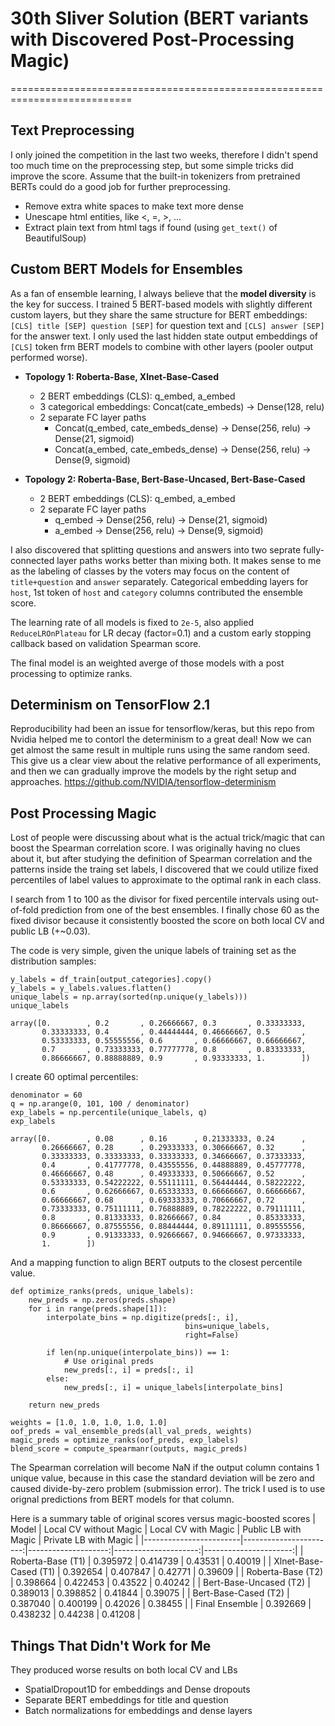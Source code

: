 # 30th Sliver Solution (BERT variants with Discovered Post-Processing Magic)
===========================================================================

## Text Preprocessing

I only joined the competition in the last two weeks, therefore I didn't spend too much time on the preprocessing step, but some simple tricks did improve the score. Assume that the built-in tokenizers from pretrained BERTs could do a good job for further preprocessing.

 - Remove extra white spaces to make text more dense
 - Unescape html entities, like &lt;, &equals;, &gt;, ...
 - Extract plain text from html tags if found (using `get_text()` of BeautifulSoup)

## Custom BERT Models for Ensembles

As a fan of ensemble learning, I always believe that the **model diversity** is the key for success. I trained 5 BERT-based models with slightly different custom layers, but they share the same structure for BERT embeddings: `[CLS] title [SEP] question [SEP]` for question text and `[CLS] answer [SEP]` for the answer text. I only used the last hidden state output embeddings of `[CLS]` token frm BERT models to combine with other layers (pooler output performed worse).

 - **Topology 1: Roberta-Base, Xlnet-Base-Cased**

   - 2 BERT embeddings (CLS): q_embed, a_embed
   - 3 categorical embeddings: Concat(cate_embeds) -> Dense(128, relu)
   - 2 separate FC layer paths
      - Concat(q_embed, cate_embeds_dense) -> Dense(256, relu) -> Dense(21, sigmoid)
      - Concat(a_embed, cate_embeds_dense) -> Dense(256, relu) -> Dense(9, sigmoid)

 - **Topology 2: Roberta-Base, Bert-Base-Uncased, Bert-Base-Cased**

   - 2 BERT embeddings (CLS): q_embed, a_embed
   - 2 separate FC layer paths
      - q_embed -> Dense(256, relu) -> Dense(21, sigmoid)
      - a_embed -> Dense(256, relu) -> Dense(9, sigmoid)

I also discovered that splitting questions and answers into two seprate fully-connected layer paths works better than mixing both. It makes sense to me as the labeling of classes by the voters may focus on the content of `title+question` and `answer` separately. Categorical embedding layers for `host`, 1st token of `host` and `category` columns contributed the ensemble score.

The learning rate of all models is fixed to `2e-5`, also applied `ReduceLROnPlateau` for LR decay (factor=0.1) and a custom early stopping callback based on validation Spearman score.

The final model is an weighted averge of those models with a post processing to optimize ranks.


## Determinism on TensorFlow 2.1

Reproducibility had been an issue for tensorflow/keras, but this repo from Nvidia helped me to contorl the determinism to a great deal! Now we can get almost the same result in multiple runs using the same random seed.
This give us a clear view about the relative performance of all experiments, and then we can gradually improve the models by the right setup and approaches.
https://github.com/NVIDIA/tensorflow-determinism

## Post Processing Magic

Lost of people were discussing about what is the actual trick/magic that can boost the Spearman correlation score. I was originally having no clues about it, but after studying the definition of Spearman correlation and the patterns inside the traing set labels, I discovered that we could utilize fixed percentiles of label values to approximate to the optimal rank in each class.

I search from 1 to 100 as the divisor for fixed percentile intervals using out-of-fold prediction from one of the best ensembles. I finally chose 60 as the fixed divisor because it consistently boosted the score on both local CV and public LB (+~0.03).

The code is very simple, given the unique labels of training set as the distribution samples:
```
y_labels = df_train[output_categories].copy()
y_labels = y_labels.values.flatten()
unique_labels = np.array(sorted(np.unique(y_labels)))
unique_labels

array([0.        , 0.2       , 0.26666667, 0.3       , 0.33333333,
       0.33333333, 0.4       , 0.44444444, 0.46666667, 0.5       ,
       0.53333333, 0.55555556, 0.6       , 0.66666667, 0.66666667,
       0.7       , 0.73333333, 0.77777778, 0.8       , 0.83333333,
       0.86666667, 0.88888889, 0.9       , 0.93333333, 1.        ])
```

I create 60 optimal percentiles:
```
denominator = 60
q = np.arange(0, 101, 100 / denominator)
exp_labels = np.percentile(unique_labels, q)
exp_labels

array([0.        , 0.08      , 0.16      , 0.21333333, 0.24      ,
       0.26666667, 0.28      , 0.29333333, 0.30666667, 0.32      ,
       0.33333333, 0.33333333, 0.33333333, 0.34666667, 0.37333333,
       0.4       , 0.41777778, 0.43555556, 0.44888889, 0.45777778,
       0.46666667, 0.48      , 0.49333333, 0.50666667, 0.52      ,
       0.53333333, 0.54222222, 0.55111111, 0.56444444, 0.58222222,
       0.6       , 0.62666667, 0.65333333, 0.66666667, 0.66666667,
       0.66666667, 0.68      , 0.69333333, 0.70666667, 0.72      ,
       0.73333333, 0.75111111, 0.76888889, 0.78222222, 0.79111111,
       0.8       , 0.81333333, 0.82666667, 0.84      , 0.85333333,
       0.86666667, 0.87555556, 0.88444444, 0.89111111, 0.89555556,
       0.9       , 0.91333333, 0.92666667, 0.94666667, 0.97333333,
       1.        ])
```

And a mapping function to align BERT outputs to the closest percentile value.
```
def optimize_ranks(preds, unique_labels):
    new_preds = np.zeros(preds.shape)
    for i in range(preds.shape[1]):
        interpolate_bins = np.digitize(preds[:, i],
                                       bins=unique_labels,
                                       right=False)
        
        if len(np.unique(interpolate_bins)) == 1:
            # Use original preds
            new_preds[:, i] = preds[:, i]
        else:
            new_preds[:, i] = unique_labels[interpolate_bins]

    return new_preds

weights = [1.0, 1.0, 1.0, 1.0, 1.0]
oof_preds = val_ensemble_preds(all_val_preds, weights)
magic_preds = optimize_ranks(oof_preds, exp_labels)
blend_score = compute_spearmanr(outputs, magic_preds)
```

The Spearman correlation will become NaN if the output column contains 1 unique value, because in this case the standard deviation will be zero and caused divide-by-zero problem (submission error). The trick I used is to use orignal predictions from BERT models for that column.

Here is a summary table of original scores versus magic-boosted scores
| Model                  | Local CV without Magic | Local CV with Magic | Public LB with Magic | Private LB with Magic |
|------------------------|-----------------------:|--------------------:|---------------------:|----------------------:|
| Roberta-Base (T1)      | 0.395972               | 0.414739            | 0.43531              | 0.40019               |
| Xlnet-Base-Cased (T1)  | 0.392654               | 0.407847            | 0.42771              | 0.39609               |
| Roberta-Base (T2)      | 0.398664               | 0.422453            | 0.43522              | 0.40242               |
| Bert-Base-Uncased (T2) | 0.389013               | 0.398852            | 0.41844              | 0.39075               |
| Bert-Base-Cased (T2)   | 0.387040               | 0.400199            | 0.42026              | 0.38455               |
| Final Ensemble         | 0.392669               | 0.438232            | 0.44238              | 0.41208               |


## Things That Didn't Work for Me

They produced worse results on both local CV and LBs
- SpatialDropout1D for embeddings and Dense dropouts
- Separate BERT embeddings for title and question
- Batch normalizations for embeddings and dense layers
